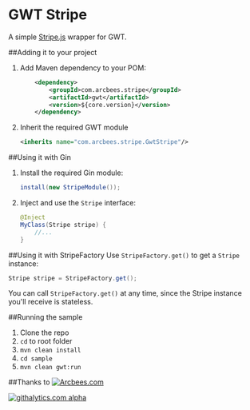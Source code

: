 # GWT Stripe
A simple [Stripe.js](https://stripe.com/docs/stripe.js) wrapper for GWT.

##Adding it to your project
1. Add Maven dependency to your POM: 

    ```xml
        <dependency>
            <groupId>com.arcbees.stripe</groupId>
            <artifactId>gwt</artifactId>
            <version>${core.version}</version>
        </dependency>
    ```

2. Inherit the required GWT module

    ```xml
    <inherits name="com.arcbees.stripe.GwtStripe"/>
    ```

##Using it with Gin
1. Install the required Gin module:

    ```java
    install(new StripeModule());
    ```
    
2. Inject and use the `Stripe` interface:

    ```java
    @Inject
    MyClass(Stripe stripe) {
        //...
    }
    ```
    
##Using it with StripeFactory
Use `StripeFactory.get()` to get a `Stripe` instance:

```java
Stripe stripe = StripeFactory.get();
```
    
You can call `StripeFactory.get()` at any time, since the Stripe instance you'll receive is stateless.


##Running the sample
1. Clone the repo
2. `cd` to root folder
3. `mvn clean install`
4. `cd sample`
5. `mvn clean gwt:run`

##Thanks to
[![Arcbees.com](http://arcbees-ads.appspot.com/ad.png)](http://arcbees.com)

[![githalytics.com alpha](https://cruel-carlota.pagodabox.com/54c2ffbc1d29d1594bd73744ca3b1ec3 "githalytics.com")](http://githalytics.com/ArcBees/gwt-stripe)
